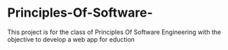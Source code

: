 # Principles-Of-Software-
This project is for the class of Principles Of Software Engineering with the objective to develop a web app for eduction
